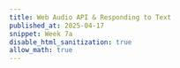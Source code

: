 ```yaml
---
title: Web Audio API & Responding to Text
published_at: 2025-04-17
snippet: Week 7a
disable_html_sanitization: true
allow_math: true
---
```

